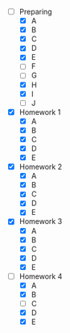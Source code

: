 - [ ] Preparing
    - [x] A
    - [x] B
    - [x] C
    - [x] D
    - [x] E
    - [ ] F
    - [ ] G
    - [x] H
    - [x] I
    - [ ] J

- [x] Homework 1
    - [x] A
    - [x] B
    - [x] C
    - [x] D
    - [x] E

- [x] Homework 2
    - [x] A
    - [x] B
    - [x] C
    - [x] D
    - [x] E

- [x] Homework 3
    - [x] A
    - [x] B
    - [x] C
    - [x] D
    - [x] E

- [ ] Homework 4
    - [x] A
    - [x] B
    - [ ] C
    - [x] D
    - [x] E
